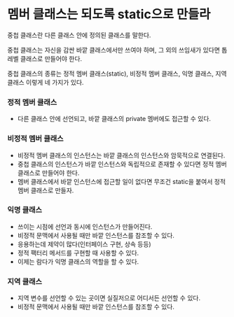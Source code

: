 # 멤버 클래스는 되도록 static으로 만들라

중첩 클래스란 다른 클래스 안에 정의된 클래스를 말한다.

중첩 클래스는 자신을 감싼 바깥 클래스에서만 쓰여야 하며, 그 외의 쓰임새가 있다면 톱레벨 클래스로 만들어야 한다.

중첩 클래스의 종류는 정적 멤버 클래스(static), 비정적 멤버 클래스, 익명 클래스, 지역 클래스 이렇게 네 가지가 있다.

### 정적 멤버 클래스
- 다른 클래스 안에 선언되고, 바깥 클래스의 private 멤버에도 접근할 수 있다.

### 비정적 멤버 클래스
- 비정적 멤버 클래스의 인스턴스는 바깥 클래스의 인스턴스와 암묵적으로 연결된다.
- 중첩 클래스의 인스턴스가 바깥 인스턴스와 독립적으로 존재할 수 있다면 정적 멤버 클래스로 만들어야 한다.
- 멤버 클래스에서 바깥 인스턴스에 접근할 일이 없다면 무조건 static을 붙여서 정적 멤버 클래스로 만들자.

### 익명 클래스
- 쓰이는 시점에 선언과 동시에 인스턴스가 만들어진다.
- 비정적 문맥에서 사용될 때만 바깥 인스턴스를 참조할 수 있다.
- 응용하는데 제약이 많다(인터페이스 구현, 상속 등등)
- 정적 팩터리 메서드를 구현할 때 사용할 수 있다.
- 이제는 람다가 익명 클래스의 역할을 할 수 있다.

### 지역 클래스
- 지역 변수를 선언할 수 있는 곳이면 실질저으로 어디서든 선언할 수 있다.
- 비정적 문맥에서 사용될 때만 바깥 인스턴스를 참조할 수 있다.